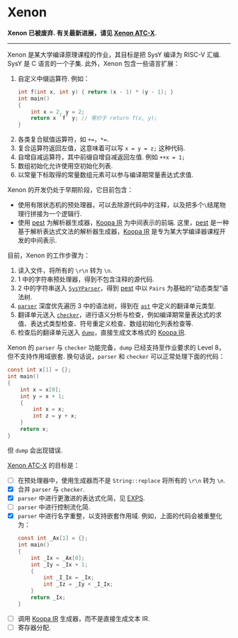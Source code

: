 # Xenon

**Xenon 已被废弃. 有关最新进展，请见 [Xenon ATC-X](https://github.com/Elkeid-me/ATC-X)**.

***

Xenon 是某大学编译原理课程的作业，其目标是把 SysY 编译为 RISC-V 汇编. SysY 是 C 语言的一个子集. 此外，Xenon 包含一些语言扩展：

1. 自定义中缀运算符. 例如：
    ```c
    int f(int x, int y) { return (x - 1) * (y - 1); }
    int main()
    {
        int x = 2, y = 2;
        return x `f` y; // 等价于 return f(x, y);
    }
    ```
2. 各类复合赋值运算符，如 `+=`，`*=`.
3. 复合运算符返回左值，这意味着可以写 `x = y = z;` 这种代码.
4. 自增自减运算符，其中前缀自增自减返回左值. 例如 `++x = 1;`
5. 数组初始化允许使用空初始化列表.
4. 以常量下标取得的常量数组元素可以参与编译期常量表达式求值.

Xenon 的开发仍处于早期阶段，它目前包含：

- 使用有限状态机的预处理器，可以去除源代码中的注释，以及把多个`\`结尾物理行拼接为一个逻辑行.
- 使用 [pest](https://pest.rs) 为解析器生成器，[Koopa IR](https://github.com/pku-minic/koopa) 为中间表示的前端. 这里，[pest](https://pest.rs) 是一种基于解析表达式文法的解析器生成器，[Koopa IR](https://github.com/pku-minic/koopa) 是专为某大学编译器课程开发的中间表示.

目前，Xenon 的工作步骤为：

1. 读入文件，将所有的 `\r\n` 转为 `\n`.
2. 1 中的字符串预处理器，得到不包含注释的源代码.
3. 2 中的字符串送入 [`SysYParser`](src/frontend/parser.rs)，得到 [pest](https://pest.rs) 中以 `Pairs` 为基础的“动态类型”语法树.
4. [`parser`](src/frontend/parser.rs) 深度优先遍历 3 中的语法树，得到在 [`ast`](src/frontend/ast.rs) 中定义的翻译单元类型.
5. 翻译单元送入 [`checker`](src/frontend/checker.rs)，进行语义分析与检查，例如编译期常量表达式的求值、表达式类型检查、符号重定义检查、数组初始化列表检查等.
6. 检查后的翻译单元送入 [`dump`](src/frontend/dump.rs)，直接生成文本格式的 [Koopa IR](https://github.com/pku-minic/koopa).

Xenon 的 `parser` 与 `checker` 功能完备，`dump` 已经支持至作业要求的 Level 8，但不支持作用域嵌套. 换句话说，`parser` 和 `checker` 可以正常处理下面的代码：
```c
const int x[1] = {};
int main()
{
    int x = x[0];
    int y = x + 1;
    {
        int x = x;
        int z = y + x;
    }
    return x;
}
```
但 `dump` 会出现错误.

[Xenon ATC-X](https://github.com/Elkeid-me/ATC-X) 的目标是：

- [ ] 在预处理器中，使用生成器而不是 `String::replace` 将所有的 `\r\n` 转为 `\n`.
- [x] 合并 `parser` 与 `checker`.
- [x] `parser` 中进行更激进的表达式化简，见 [EXPS](https://github.com/Elkeid-me/EXPS).
- [ ] `parser` 中进行控制流化简.
- [x] `parser` 中进行名字重整，以支持嵌套作用域. 例如，上面的代码会被重整化为：
    ```c
    const int _Ax[1] = {};
    int main()
    {
        int _Ix = _Ax[0];
        int _Iy = _Ix + 1;
        {
            int _I_Ix = _Ix;
            int _Iz = _Iy + _I_Ix;
        }
        return _Ix;
    }
    ```
- [ ] 调用 [Koopa IR](https://github.com/pku-minic/koopa) 生成器，而不是直接生成文本 IR.
- [ ] 寄存器分配.
